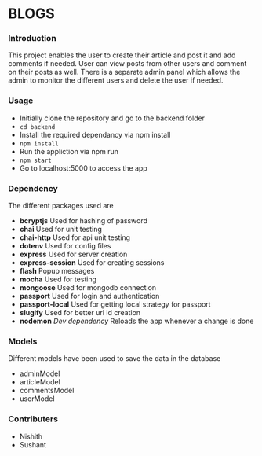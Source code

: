 # BLOGS

### Introduction
This project enables the user to create their article and post it and add comments if needed. User can view posts from other users and comment on their posts as well. There is a separate admin panel which allows the admin to monitor the different users and delete the user if needed.

### Usage
- Initially clone the repository and go to the backend folder
- `cd backend`
- Install the required dependancy via npm install
- `npm install`
- Run the appliction via npm run
- `npm start`
- Go to localhost:5000 to access the app
### Dependency
The different packages used are
- **bcryptjs** Used for hashing of password
- **chai** Used for unit testing
- **chai-http** Used for api unit testing
- **dotenv** Used for config files
- **express** Used for server creation
- **express-session** Used for creating sessions
- **flash** Popup messages
- **mocha** Used for testing
- **mongoose** Used for mongodb connection
- **passport** Used for login and authentication
- **passport-local** Used for getting local strategy for passport
- **slugify** Used for better url id creation
- **nodemon** *Dev dependency* Reloads the app whenever a change is done
### Models
Different models have been used to save the data in the database
- adminModel
- articleModel
- commentsModel
- userModel
### Contributers
- Nishith
- Sushant 

